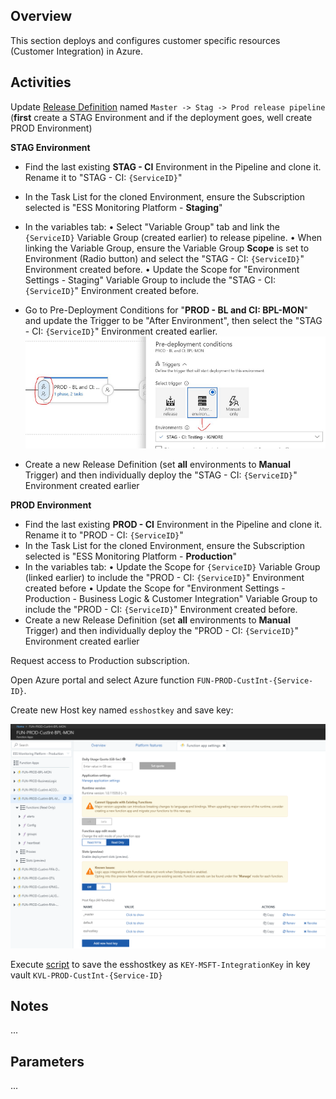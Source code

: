 ## Overview

This section deploys and configures customer specific resources (Customer Integration) in Azure.

## Activities

Update [Release Definition](https://easplatform.visualstudio.com/Monitoring/_apps/hub/ms.vss-releaseManagement-web.cd-workflow-hub?definitionId=57&_a=definition-pipeline) named `Master -> Stag -> Prod release pipeline`  (**first** create a STAG Environment and if the deployment goes, well create PROD Environment)

**STAG Environment**
- Find the last existing **STAG - CI** Environment in the Pipeline and clone it. Rename it to "STAG - CI: `{ServiceID}`"
- In the Task List for the cloned Environment, ensure the Subscription selected is "ESS Monitoring Platform - **Staging**"
- In the variables tab:
	• Select "Variable Group" tab and link the `{ServiceID}` Variable Group (created earlier) to release pipeline.
	• When linking the Variable Group, ensure the Variable Group **Scope** is set to Environment (Radio button) and select the "STAG - CI: `{ServiceID}`" Environment created before.
	• Update the Scope for "Environment Settings - Staging" Variable Group to include the "STAG - CI: `{ServiceID}`" Environment created before.
- Go to Pre-Deployment Conditions for "**PROD - BL and CI: BPL-MON**" and update the Trigger to be "After Environment", then select the "STAG - CI: `{ServiceID}`" Environment created earlier.
![Pre-Deployment Conditions.png](.attachments/Pre-Deployment%20Conditions-fd8166eb-40f0-47f9-8b45-7b22b85e0793.png)

- Create a new Release Definition (set **all** environments to **Manual** Trigger) and then individually deploy the "STAG - CI: `{ServiceID}`" Environment created earlier

**PROD Environment**
- Find the last existing **PROD - CI** Environment in the Pipeline and clone it. Rename it to "PROD - CI: `{ServiceID}`"
- In the Task List for the cloned Environment, ensure the Subscription selected is "ESS Monitoring Platform - **Production**"
- In the variables tab:
	• Update the Scope for `{ServiceID}` Variable Group (linked earlier) to include the "PROD - CI: `{ServiceID}`" Environment created before
	• Update the Scope for "Environment Settings - Production - Business Logic & Customer Integration" Variable Group to include the "PROD - CI: `{ServiceID}`" Environment created before.
- Create a new Release Definition (set **all** environments to **Manual** Trigger) and then individually deploy the "PROD - CI: `{ServiceID}`" Environment created earlier


Request access to Production subscription.

Open Azure portal and select Azure function `FUN-PROD-CustInt-{Service-ID}`.

Create new Host key named `esshostkey` and save key:

 ![image.png](.attachments/image-f8e9f4f5-5be6-49e0-ab24-f3d34fbacdcf.png)

Execute [script](https://easplatform.visualstudio.com/_git/Monitoring?path=%2Fsrc%2FMicrosoft.EAS.Monitoring.Deployment.CustomerIntegration&version=GBproduction#path=%2Fsrc%2FMicrosoft.EAS.Monitoring.Deployment.CustomerIntegration%2FPost-CreateSecretsInKeyVault.ps1&version=GBproduction&_a=contents) to save the esshostkey as `KEY-MSFT-IntegrationKey` in key vault `KVL-PROD-CustInt-{Service-ID}`

## Notes

...

## Parameters

...